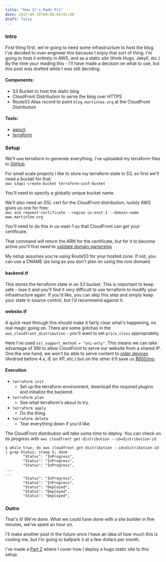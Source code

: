 ```yaml
---
title: "How It's Made Pt1"
date: 2017-09-16T09:00:00+01:00
draft: false
---
```


### Intro
First thing first, we're going to need some infrastructure to host the blog. I've decided to over-engineer this because I enjoy that sort of thing. I'm going to host it entirely in AWS, and as a static site (think Hugo, Jekyll, etc.) By the time your reading this - I'll have made a decision on what to use, but this post was drafted while I was still deciding.

#### Components:
 * S3 Bucket to host the static blog
 * CloudFront Distribution to serve the blog over HTTPS
 * Route53 Alias record to point `blog.martinlee.org` at the CloudFront Distribution

#### Tools:
 * [awscli](https://aws.amazon.com/cli/)
 * [terraform](https://www.terraform.io)

### Setup
We'll use terraform to generate everything. I've uploaded my terraform files to [GitHub](https://github.com/MartinLeedotOrg/blog-martinlee-org/tree/master/infra).

For small scale projects I like to store my terraform state in S3, so first we'll need a bucket for that:  
```aws s3api create-bucket terraform-conf-bucket```

You'll need to specify a globally unique bucket name.

We'll also need an SSL cert for the CloudFront distribution, luckily AWS gives us one for free:  
`aws acm request-certificate --region us-east-1 --domain-name www.martinlee.org`

You'll need to do this in us-east-1 so that CloudFront can get your certificate.

That command will return the ARN for the certificate, but for it to become active you'll first need to [validate domain ownership](http://docs.aws.amazon.com/acm/latest/userguide/gs-acm-validate.html)

My setup assumes you're using Route53 for your hosted zone. If not, you can use a CNAME (as long as you don't plan on using the root domain)

#### backend.tf
This stores the terraform state in an S3 bucket. This is important to keep safe - lose it and you'll find it very difficult to use terraform to modify your infrastructure again. If you'd like, you can skip this step and simply keep your state in source control, but I'd recommend against it.

#### website.tf
A quick read through this should make it fairly clear what's happening, no real magic going on.  There are some gotchas in the `aws_cloudfront_distribution` - you'll want to set `price_class` appropriately.

Here I've used `ssl_support_method = "sni-only"`.  This means we can take advantage of SNI to allow CloudFront to serve our website from a shared IP. One the one hand, we won't be able to serve content to [older devices](https://en.wikipedia.org/wiki/Server_Name_Indication#Support) (Android before 4.x, IE on XP, etc.) but on the other it'll save us [$600/mo](https://aws.amazon.com/cloudfront/custom-ssl-domains/)

#### Execution
 * `terraform init`
   * Set up the terraform environment, download the required plugins and initialize the backend.
 * `terraform plan`
   * See what terraform's about to try.
 * `terraform apply`
   * Do the thing.
 * `terraform delete`
   * Tear everything down if you'd like.

The CloudFront distribution will take some time to deploy.  You can check on its progress with `aws cloudfront get-distribution --id=distribution-id`.

```
$ while true; do aws cloudfront get-distribution --id=distribution-id | grep Status; sleep 5; done
        "Status": "InProgress", 
        "Status": "InProgress", 
        "Status": "InProgress", 
...
...
        "Status": "InProgress", 
        "Status": "InProgress", 
        "Status": "Deployed", 
        "Status": "Deployed", 
        "Status": "Deployed", 
```

### Outro
That's it! We're done. What we could have done with a site builder in five minutes, we've spent an hour on.

I'll make another post in the future once I have an idea of how much this is costing me, but I'm going to ballpark it at a few dollars per month.

I've made a [Part 2](/posts/how-its-made-pt2-or-hugo-in-s3-and-cloudfront/) where I cover how I deploy a hugo static site to this setup.